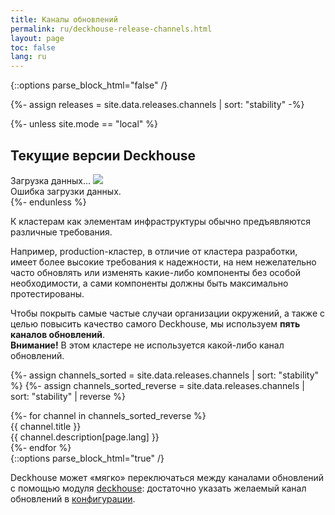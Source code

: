 ```yaml
---
title: Каналы обновлений
permalink: ru/deckhouse-release-channels.html
layout: page
toc: false
lang: ru
---
```

{::options parse_block_html="false" /}

<link rel="stylesheet" type="text/css" href='{{ assets["releases.css"].digest_path | true_relative_url }}' />
{%- assign releases = site.data.releases.channels | sort: "stability" -%}
<script type="text/javascript" src='{{ assets["release-info.js"].digest_path | true_relative_url }}'></script>

{%- unless site.mode == "local" %}
<h2 class="releases-page__table--title">Текущие версии Deckhouse</h2>
<div class="releases-page__loadblock progress active">Загрузка данных... <img src="{{ assets["loading.gif"].digest_path | true_relative_url }}" /></div>
<div class="releases-page__loadblock failed">Ошибка загрузки данных.</div>
<div class="releases-page__table--content"></div>
{%- endunless %}

<div class="page__container page_releases">

<div class="releases__info">
<p>К кластерам как элементам инфраструктуры обычно предъявляются различные требования.</p>
<p>Например, production-кластер, в отличие от кластера разработки, имеет более высокие требования к надежности, на нем нежелательно часто обновлять или изменять какие-либо компоненты без особой необходимости, а сами компоненты должны быть максимально протестированы.
</p>
Чтобы покрыть самые частые случаи организации окружений, а также с целью повысить качество самого Deckhouse, мы используем <b>пять каналов обновлений</b>.
</div>

<div id="releases__stale__block" class="releases__info releases__stale__warning" >
  <strong>Внимание!</strong> В этом кластере не используется какой-либо канал обновлений.
</div>

{%- assign channels_sorted = site.data.releases.channels | sort: "stability" %}
{%- assign channels_sorted_reverse = site.data.releases.channels | sort: "stability" | reverse  %}

<div class="releases__menu">
{%- for channel in channels_sorted_reverse %}
    <div class="releases__menu-item releases__menu--channel--{{ channel.name }}">
        <div class="releases__menu-item-header">
            <div class="releases__menu-item-title releases__menu--channel--{{ channel.name }}">
                {{ channel.title }}
            </div>
        </div>
        <div class="releases__menu-item-description">
            {{ channel.description[page.lang] }}
        </div>
    </div>
{%- endfor %}
</div>

</div>
{::options parse_block_html="true" /}

Deckhouse может «мягко» переключаться между каналами обновлений с помощью модуля [deckhouse](modules/002-deckhouse/): достаточно указать желаемый канал обновлений в [конфигурации](modules/002-deckhouse/configuration.html#parameters-releasechannel).
